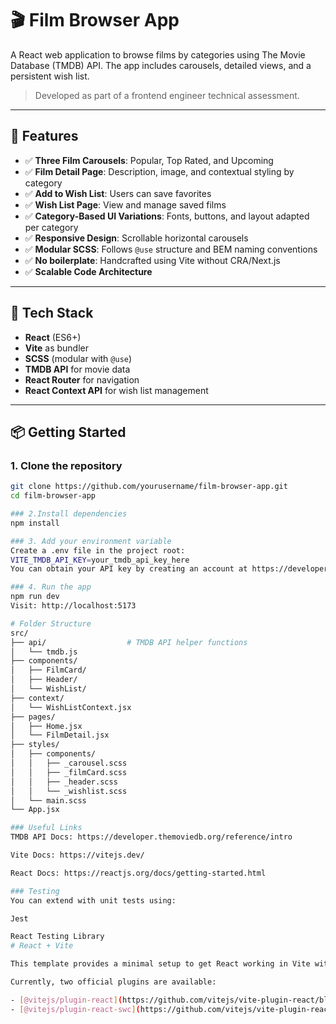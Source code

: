 # 🎬 Film Browser App

A React web application to browse films by categories using The Movie Database (TMDB) API. The app includes carousels, detailed views, and a persistent wish list.

> Developed as part of a frontend engineer technical assessment.

---

## 🚀 Features

- ✅ **Three Film Carousels**: Popular, Top Rated, and Upcoming
- ✅ **Film Detail Page**: Description, image, and contextual styling by category
- ✅ **Add to Wish List**: Users can save favorites
- ✅ **Wish List Page**: View and manage saved films
- ✅ **Category-Based UI Variations**: Fonts, buttons, and layout adapted per category
- ✅ **Responsive Design**: Scrollable horizontal carousels
- ✅ **Modular SCSS**: Follows `@use` structure and BEM naming conventions
- ✅ **No boilerplate**: Handcrafted using Vite without CRA/Next.js
- ✅ **Scalable Code Architecture**

---

## 🧱 Tech Stack

- **React** (ES6+)
- **Vite** as bundler
- **SCSS** (modular with `@use`)
- **TMDB API** for movie data
- **React Router** for navigation
- **React Context API** for wish list management

---

## 📦 Getting Started

### 1. Clone the repository

```bash
git clone https://github.com/yourusername/film-browser-app.git
cd film-browser-app

### 2.Install dependencies
npm install

### 3. Add your environment variable
Create a .env file in the project root:
VITE_TMDB_API_KEY=your_tmdb_api_key_here
You can obtain your API key by creating an account at https://developer.themoviedb.org.

### 4. Run the app
npm run dev
Visit: http://localhost:5173

# Folder Structure
src/
├── api/                  # TMDB API helper functions
│   └── tmdb.js
├── components/
│   ├── FilmCard/
│   ├── Header/
│   └── WishList/
├── context/
│   └── WishListContext.jsx
├── pages/
│   ├── Home.jsx
│   └── FilmDetail.jsx
├── styles/
│   ├── components/
│   │   ├── _carousel.scss
│   │   ├── _filmCard.scss
│   │   ├── _header.scss
│   │   └── _wishlist.scss
│   └── main.scss
└── App.jsx

### Useful Links
TMDB API Docs: https://developer.themoviedb.org/reference/intro

Vite Docs: https://vitejs.dev/

React Docs: https://reactjs.org/docs/getting-started.html

### Testing
You can extend with unit tests using:

Jest

React Testing Library
# React + Vite

This template provides a minimal setup to get React working in Vite with HMR and some ESLint rules.

Currently, two official plugins are available:

- [@vitejs/plugin-react](https://github.com/vitejs/vite-plugin-react/blob/main/packages/plugin-react) uses [Babel](https://babeljs.io/) for Fast Refresh
- [@vitejs/plugin-react-swc](https://github.com/vitejs/vite-plugin-react/blob/main/packages/plugin-react-swc) uses [SWC](https://swc.rs/) for Fast Refresh
